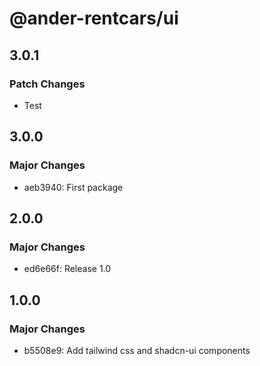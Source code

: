 # @ander-rentcars/ui

## 3.0.1

### Patch Changes

- Test

## 3.0.0

### Major Changes

- aeb3940: First package

## 2.0.0

### Major Changes

- ed6e66f: Release 1.0

## 1.0.0

### Major Changes

- b5508e9: Add tailwind css and shadcn-ui components
